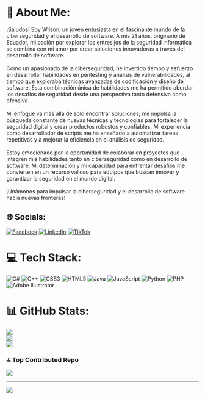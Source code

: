 # 💫 About Me:
¡Saludos! Soy Wilson, un joven entusiasta en el fascinante mundo de la ciberseguridad y el desarrollo de software. A mis 21 años, originario de Ecuador, mi pasión por explorar los entresijos de la seguridad informática se combina con mi amor por crear soluciones innovadoras a través del desarrollo de software.<br><br>Como un apasionado de la ciberseguridad, he invertido tiempo y esfuerzo en desarrollar habilidades en pentesting y análisis de vulnerabilidades, al tiempo que exploraba técnicas avanzadas de codificación y diseño de software. Esta combinación única de habilidades me ha permitido abordar los desafíos de seguridad desde una perspectiva tanto defensiva como ofensiva.<br><br>Mi enfoque va más allá de solo encontrar soluciones; me impulsa la búsqueda constante de nuevas técnicas y tecnologías para fortalecer la seguridad digital y crear productos robustos y confiables. Mi experiencia como desarrollador de scripts me ha enseñado a automatizar tareas repetitivas y a mejorar la eficiencia en el análisis de seguridad.<br><br>Estoy emocionado por la oportunidad de colaborar en proyectos que integren mis habilidades tanto en ciberseguridad como en desarrollo de software. Mi determinación y mi capacidad para enfrentar desafíos me convierten en un recurso valioso para equipos que buscan innovar y garantizar la seguridad en el mundo digital.<br><br>¡Unámonos para impulsar la ciberseguridad y el desarrollo de software hacia nuevas fronteras!


## 🌐 Socials:
[![Facebook](https://img.shields.io/badge/Facebook-%231877F2.svg?logo=Facebook&logoColor=white)](https://facebook.com/matty.cracking) [![LinkedIn](https://img.shields.io/badge/LinkedIn-%230077B5.svg?logo=linkedin&logoColor=white)](https://linkedin.com/in/wilson-zambrano-929b26292) [![TikTok](https://img.shields.io/badge/TikTok-%23000000.svg?logo=TikTok&logoColor=white)](https://tiktok.com/@@its.yuuichi.za) 

# 💻 Tech Stack:
![C#](https://img.shields.io/badge/c%23-%23239120.svg?style=for-the-badge&logo=csharp&logoColor=white) ![C++](https://img.shields.io/badge/c++-%2300599C.svg?style=for-the-badge&logo=c%2B%2B&logoColor=white) ![CSS3](https://img.shields.io/badge/css3-%231572B6.svg?style=for-the-badge&logo=css3&logoColor=white) ![HTML5](https://img.shields.io/badge/html5-%23E34F26.svg?style=for-the-badge&logo=html5&logoColor=white) ![Java](https://img.shields.io/badge/java-%23ED8B00.svg?style=for-the-badge&logo=openjdk&logoColor=white) ![JavaScript](https://img.shields.io/badge/javascript-%23323330.svg?style=for-the-badge&logo=javascript&logoColor=%23F7DF1E) ![Python](https://img.shields.io/badge/python-3670A0?style=for-the-badge&logo=python&logoColor=ffdd54) ![PHP](https://img.shields.io/badge/php-%23777BB4.svg?style=for-the-badge&logo=php&logoColor=white) ![Adobe Illustrator](https://img.shields.io/badge/adobe%20illustrator-%23FF9A00.svg?style=for-the-badge&logo=adobe%20illustrator&logoColor=white)
# 📊 GitHub Stats:
![](https://github-readme-stats.vercel.app/api?username=WAZDeveloper&theme=chartreuse-dark&hide_border=false&include_all_commits=false&count_private=false)<br/>
![](https://github-readme-streak-stats.herokuapp.com/?user=WAZDeveloper&theme=chartreuse-dark&hide_border=false)<br/>
![](https://github-readme-stats.vercel.app/api/top-langs/?username=WAZDeveloper&theme=chartreuse-dark&hide_border=false&include_all_commits=false&count_private=false&layout=compact)

### 🔝 Top Contributed Repo
![](https://github-contributor-stats.vercel.app/api?username=WAZDeveloper&limit=5&theme=dark&combine_all_yearly_contributions=true)

---
[![](https://visitcount.itsvg.in/api?id=WAZDeveloper&icon=2&color=3)](https://visitcount.itsvg.in)

<!-- Proudly created with GPRM ( https://gprm.itsvg.in ) -->
